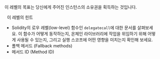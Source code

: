 이 레벨의 목표는 당신에게 주어진 인스턴스의 소유권을 획득하는 것입니다.

&nbsp;
이 레벨의 힌트

- Solidity의 로우 레벨(low-level) 함수인 `delegatecall`에 대한 문서를 살펴보세요. 이 함수가 어떻게 동작하는지, 온체인 라이브러리에 작업을 위임하기 위해 어떻게 사용될 수 있는지, 그리고 실행 스코프에 어떤 영향을 미치는지 확인해 보세요.
- 폴백 메서드 (Fallback methods)
- 메서드 ID (Method ID)
